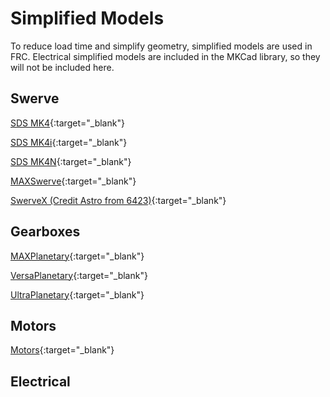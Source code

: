 # Simplified Models

To reduce load time and simplify geometry, simplified models are used in FRC. Electrical simplified models are included in the MKCad library, so they will not be included here.


## Swerve

[SDS MK4](https://cad.onshape.com/documents/86c1121489e8ec6766c8399a/w/9c1e844267d8d3efb8947b20/e/5dcb4c09a912449c29526278?configuration=Show_Wheel_Clearance%3Dtrue&renderMode=0&uiState=64eaf6e94b19474966b352d9 "SDS MK4 Simplified Onshape Document"){:target="_blank"}

[SDS MK4i](https://cad.onshape.com/documents/74a1bf8f7a46045267607c4b/w/7059f8f6e73752ad5eaa86a5/e/5b2158a4e78183d0a341fa10?configuration=Show_Wheel_Clearance%3Dtrue&renderMode=0&uiState=64e9c42c7e197c3823e28bbe "SDS MK4i Simplified Onshape Document"){:target="_blank"}

[SDS MK4N](https://cad.onshape.com/documents/c36fad2b95f69ff24529a4d1/w/d5a0d7213e2a3d1a4519352d/e/55d1c802981f0663f7c929ef "SDS MK4N Simplified Onshape Document"){:target="_blank"}

[MAXSwerve](https://cad.onshape.com/documents/c6cba0e83530ade4ce82e487/w/155deaf5be3745ad769f4ab3/e/d4c24a9eaa07a6419db74413 "MAXSwerve Simplified Onshape Document"){:target="_blank"}

[SwerveX (Credit Astro from 6423)](https://cad.onshape.com/documents/af31193de8a1fc6ca0ee431b/w/4e316a76bb159b23f91ad7b5/e/bae875735b9376356389b5f9 "SwerveX Simplified Onshape Document"){:target="_blank"}

## Gearboxes

[MAXPlanetary](https://cad.onshape.com/documents/3ec5bb0fce397a5378545dc8/w/c805881b4e1ba08008280752/e/91d2d39b60739a181582e232 "MAXPlanetary Simplified Onshape Document"){:target="_blank"}

[VersaPlanetary](https://cad.onshape.com/documents/de380eda472fcc67134faa25/w/a27fc07daf3a623cc8cd93e1/e/873f9512c310afd60e607ed5 "VersaPlanetary Simplified Onshape Document"){:target="_blank"}

[UltraPlanetary](https://cad.onshape.com/documents/0049b280489c8d4bb30aa3fd/w/a38988eb4834a0249d952fad/e/af50ffb8e944695450e7f822 "UltraPlanetary Simplified Onshape Document"){:target="_blank"}

## Motors

[Motors](https://cad.onshape.com/documents/6df614f3562416a3f9d98607/w/4e6feba12e09e298d8220fdc/e/7c565c28856cdb62e8b20117 "Motors Simplified Onshape Document"){:target="_blank"}

## Electrical

<!-- [PDH](https://cad.onshape.com/documents/595a547d64c848c8c8fe58d8/w/b721b7da4b7de64f1ba8d688/e/f4864d04a1856f663e320c03 "PDH Simplified Onshape Document"){:target="_blank"} -->

<br>
